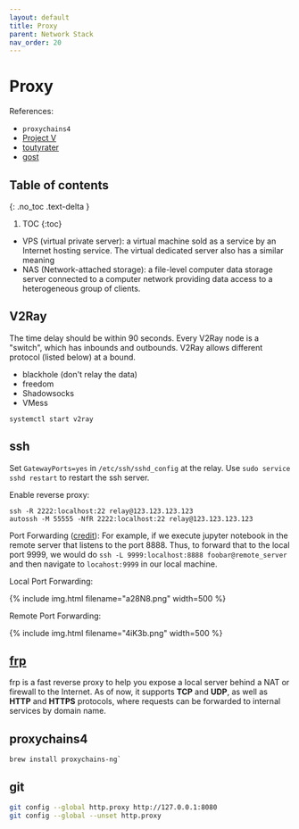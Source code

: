 ```yaml
---
layout: default
title: Proxy
parent: Network Stack
nav_order: 20
---
```


# Proxy

References:

- `proxychains4`
- [Project V](https://www.v2ray.com)
- [toutyrater](https://toutyrater.github.io)
- [gost](https://github.com/ginuerzh/gost)

## Table of contents
{: .no_toc .text-delta }

1. TOC
{:toc}


- VPS (virtual private server): a virtual machine sold as a service by an Internet hosting service. The virtual dedicated server also has a similar meaning
- NAS (Network-attached storage): a file-level computer data storage server connected to a computer network providing data access to a heterogeneous group of clients. 

## V2Ray

The time delay should be within 90 seconds. Every V2Ray node is a "switch", which has inbounds and outbounds. V2Ray allows different protocol (listed below) at a bound.

- blackhole (don't relay the data)
- freedom
- Shadowsocks
- VMess


```
systemctl start v2ray
```

## ssh

Set `GatewayPorts=yes` in `/etc/ssh/sshd_config` at the relay. Use `sudo service sshd restart` to restart the ssh server.

Enable reverse proxy:

```
ssh -R 2222:localhost:22 relay@123.123.123.123
autossh -M 55555 -NfR 2222:localhost:22 relay@123.123.123.123
```

Port Forwarding ([credit](https://unix.stackexchange.com/questions/115897/whats-ssh-port-forwarding-and-whats-the-difference-between-ssh-local-and-remot)): For example, if we execute jupyter notebook in the remote server that listens to the port 8888. Thus, to forward that to the local port 9999, we would do `ssh -L 9999:localhost:8888 foobar@remote_server` and then navigate to `locahost:9999` in our local machine. 

Local Port Forwarding:

{% include img.html filename="a28N8.png" width=500 %}

Remote Port Forwarding:

{% include img.html filename="4iK3b.png" width=500 %}

## [frp](https://github.com/fatedier/frp)

frp is a fast reverse proxy to help you expose a local server behind a NAT or firewall to the Internet. As of now, it supports **TCP** and **UDP**, as well as **HTTP** and **HTTPS** protocols, where requests can be forwarded to internal services by domain name.

## proxychains4

```
brew install proxychains-ng`
```

## git

```bash
git config --global http.proxy http://127.0.0.1:8080
git config --global --unset http.proxy
```

